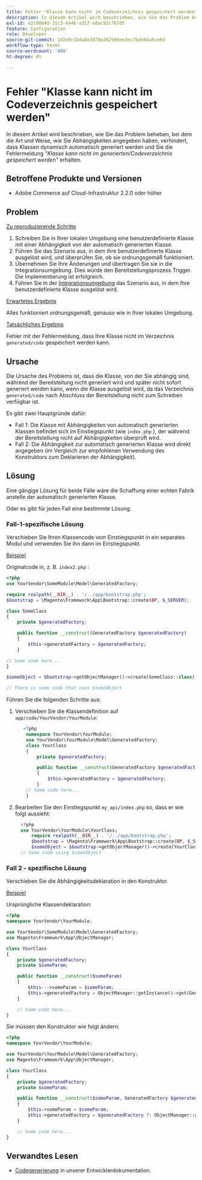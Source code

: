 ```yaml
---
title: Fehler "Klasse kann nicht im Codeverzeichnis gespeichert werden"
description: In diesem Artikel wird beschrieben, wie Sie das Problem beheben, bei dem die Art und Weise, wie Sie Abhängigkeiten angegeben haben, verhindert, dass Klassen dynamisch automatisch generiert werden und Sie die Fehlermeldung *"Klasse kann nicht im generierten/Code-Verzeichnis gespeichert werden"* erhalten.
exl-id: e2c00d4d-31c3-4446-a317-a8ac92c707d5
feature: Configuration
role: Developer
source-git-commit: 1d2e0c1b4a8e3d79a362500ee3ec7bde84a6ce0d
workflow-type: tm+mt
source-wordcount: '409'
ht-degree: 0%

---
```


# Fehler &quot;Klasse kann nicht im Codeverzeichnis gespeichert werden&quot;

In diesem Artikel wird beschrieben, wie Sie das Problem beheben, bei dem die Art und Weise, wie Sie Abhängigkeiten angegeben haben, verhindert, dass Klassen dynamisch automatisch generiert werden und Sie die Fehlermeldung *&quot;Klasse kann nicht im generierten/Codeverzeichnis gespeichert werden&quot;* erhalten.

## Betroffene Produkte und Versionen

* Adobe Commerce auf Cloud-Infrastruktur 2.2.0 oder höher

## Problem

<u>Zu reproduzierende Schritte</u>

1. Schreiben Sie in Ihrer lokalen Umgebung eine benutzerdefinierte Klasse mit einer Abhängigkeit von der automatisch generierten Klasse.
1. Führen Sie das Szenario aus, in dem Ihre benutzerdefinierte Klasse ausgelöst wird, und überprüfen Sie, ob sie ordnungsgemäß funktioniert.
1. Übernehmen Sie Ihre Änderungen und übertragen Sie sie in die Integrationsumgebung. Dies würde den Bereitstellungsprozess Trigger. Die Implementierung ist erfolgreich.
1. Führen Sie in der [Integrationsumgebung](/help/announcements/adobe-commerce-announcements/integration-environment-enhancement-request-pro-and-starter.md) das Szenario aus, in dem Ihre benutzerdefinierte Klasse ausgelöst wird.

<u>Erwartetes Ergebnis</u>

Alles funktioniert ordnungsgemäß, genauso wie in Ihrer lokalen Umgebung.

<u>Tatsächliches Ergebnis</u>

Fehler mit der Fehlermeldung, dass Ihre Klasse nicht im Verzeichnis `generated/code` gespeichert werden kann.

## Ursache

Die Ursache des Problems ist, dass die Klasse, von der Sie abhängig sind, während der Bereitstellung nicht generiert wird und später nicht sofort generiert werden kann, wenn die Klasse ausgelöst wird, da das Verzeichnis `generated/code` nach Abschluss der Bereitstellung nicht zum Schreiben verfügbar ist.

Es gibt zwei Hauptgründe dafür:

* Fall 1: Die Klasse mit Abhängigkeiten von automatisch generierten Klassen befindet sich im Einstiegspunkt (wie `index.php` ), der während der Bereitstellung nicht auf Abhängigkeiten überprüft wird.
* Fall 2: Die Abhängigkeit zur automatisch generierten Klasse wird direkt angegeben (im Vergleich zur empfohlenen Verwendung des Konstruktors zum Deklarieren der Abhängigkeit).

## Lösung

Eine gängige Lösung für beide Fälle wäre die Schaffung einer echten Fabrik anstelle der automatisch generierten Klasse.

Oder es gibt für jeden Fall eine bestimmte Lösung.

### Fall-1-spezifische Lösung

Verschieben Sie Ihren Klassencode vom Einstiegspunkt in ein separates Modul und verwenden Sie ihn dann im Einstiegspunkt.

<u>Beispiel</u>

Originalcode in, z. B. `index2.php` :

```php
<?php
use YourVendor\SomeModule\Model\GeneratedFactory;

require realpath(__DIR__) . '/../app/bootstrap.php';
$bootstrap = \Magento\Framework\App\Bootstrap::create(BP, $_SERVER);

class SomeClass
{
    private $generatedFactory;

    public function __construct(GeneratedFactory $generatedFactory)
    {
        $this->generatedFactory = $generatedFactory;
    }

// Some code here...
}

$someObject = $bootstrap->getObjectManager()->create(SomeClass::class);

// There is some code that uses $someObject
```

Führen Sie die folgenden Schritte aus:

1. Verschieben Sie die Klassendefinition auf `app/code/YourVendor/YourModule`:

   ```php
      <?php
       namespace YourVendor\YourModule;
       use YourVendor\YourModule\Model\GeneratedFactory;
       class YourClass
       {
           private $generatedFactory;
   
           public function __construct(GeneratedFactory $generatedFactory)
           {
               $this->generatedFactory = $generatedFactory;
           }
       // Some code here...
       }
   ```

1. Bearbeiten Sie den Einstiegspunkt `my_api/index.php` so, dass er wie folgt aussieht:

   ```php
     <?php
     use YourVendor\YourModule\YourClass;
         require realpath(__DIR__) . '/../app/bootstrap.php';
         $bootstrap = \Magento\Framework\App\Bootstrap::create(BP, $_SERVER);
         $someObject = $bootstrap->getObjectManager()->create(YourClass::class);
     // Some code using $someObject
   ```

### Fall 2 - spezifische Lösung

Verschieben Sie die Abhängigkeitsdeklaration in den Konstruktor.

<u>Beispiel</u>

Ursprüngliche Klassendeklaration:

```php
<?php
namespace YourVendor\YourModule;

use YourVendor\SomeModule\Model\GeneratedFactory;
use Magento\Framework\App\ObjectManager;

class YourClass
{
    private $generatedFactory;
    private $someParam;

    public function __construct($someParam)
    {
        $this--->someParam = $someParam;
        $this->generatedFactory = ObjectManager::getInstance()->get(GeneratedFactory::class);
    }

    // Some code here...
}
```

Sie müssen den Konstruktor wie folgt ändern:

```php
<?php
namespace YourVendor\YourModule;

use YourVendor\YourModule\Model\GeneratedFactory;
use Magento\Framework\App\ObjectManager;

class YourClass
{
    private $generatedFactory;
    private $someParam;

    public function __construct($someParam, GeneratedFactory $generatedFactory = null)
    {
        $this->someParam = $someParam;
        $this->generatedFactory = $generatedFactory ?: ObjectManager::getInstance()->get(GeneratedFactory::class);
    }

    // Some code here...
}
```

## Verwandtes Lesen

* [Codegenerierung](https://devdocs.magento.com/guides/v2.3/extension-dev-guide/code-generation.html) in unserer Entwicklerdokumentation.
